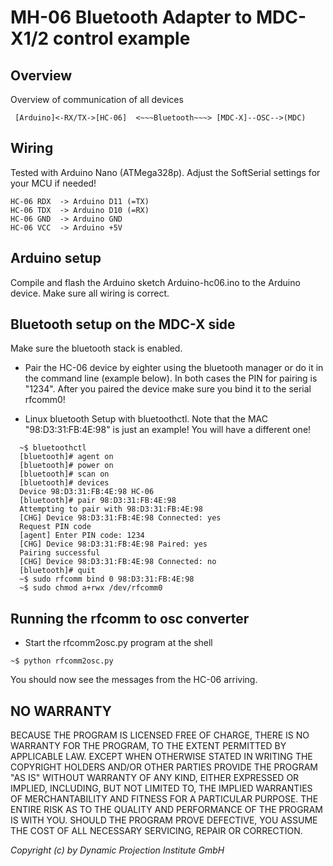 # MH-06 Bluetooth Adapter to MDC-X1/2 control example

## Overview

Overview of communication of all devices
```
 [Arduino]<-RX/TX->[HC-06]  <~~~Bluetooth~~~> [MDC-X]--OSC-->(MDC)
```


## Wiring

Tested with Arduino Nano (ATMega328p). Adjust the SoftSerial settings for your MCU if needed!

```
HC-06 RDX  -> Arduino D11 (=TX)
HC-06 TDX  -> Arduino D10 (=RX)
HC-06 GND  -> Arduino GND
HC-06 VCC  -> Arduino +5V
```

## Arduino setup

Compile and flash the Arduino sketch Arduino-hc06.ino to the Arduino device. Make sure all wiring is correct.

## Bluetooth setup on the MDC-X side

Make sure the bluetooth stack is enabled.
- Pair the HC-06 device by eighter using the bluetooth manager or do it in the command line (example below). In both cases the PIN for pairing is "1234". After you paired the device make sure you bind it to the serial rfcomm0!

- Linux bluetooth Setup with bluetoothctl. Note that the MAC "98:D3:31:FB:4E:98" is just an example! You will have a different one!
```
  ~$ bluetoothctl
  [bluetooth]# agent on
  [bluetooth]# power on
  [bluetooth]# scan on
  [bluetooth]# devices
  Device 98:D3:31:FB:4E:98 HC-06
  [bluetooth]# pair 98:D3:31:FB:4E:98
  Attempting to pair with 98:D3:31:FB:4E:98
  [CHG] Device 98:D3:31:FB:4E:98 Connected: yes
  Request PIN code
  [agent] Enter PIN code: 1234
  [CHG] Device 98:D3:31:FB:4E:98 Paired: yes
  Pairing successful
  [CHG] Device 98:D3:31:FB:4E:98 Connected: no
  [bluetooth]# quit
  ~$ sudo rfcomm bind 0 98:D3:31:FB:4E:98
  ~$ sudo chmod a+rwx /dev/rfcomm0
 ```
## Running the rfcomm to osc converter

- Start the rfcomm2osc.py program at the shell
```
~$ python rfcomm2osc.py
```

You should now see the messages from the HC-06 arriving.

## NO WARRANTY

BECAUSE THE PROGRAM IS LICENSED FREE OF CHARGE, THERE IS NO WARRANTY
FOR THE PROGRAM, TO THE EXTENT PERMITTED BY APPLICABLE LAW.  EXCEPT WHEN
OTHERWISE STATED IN WRITING THE COPYRIGHT HOLDERS AND/OR OTHER PARTIES
PROVIDE THE PROGRAM "AS IS" WITHOUT WARRANTY OF ANY KIND, EITHER EXPRESSED
OR IMPLIED, INCLUDING, BUT NOT LIMITED TO, THE IMPLIED WARRANTIES OF
MERCHANTABILITY AND FITNESS FOR A PARTICULAR PURPOSE.  THE ENTIRE RISK AS
TO THE QUALITY AND PERFORMANCE OF THE PROGRAM IS WITH YOU.  SHOULD THE
PROGRAM PROVE DEFECTIVE, YOU ASSUME THE COST OF ALL NECESSARY SERVICING,
REPAIR OR CORRECTION.



*Copyright (c) by Dynamic Projection Institute GmbH*
